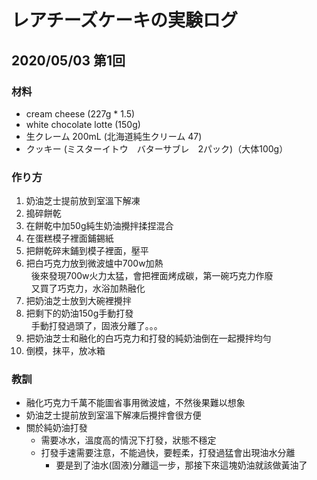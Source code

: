 # レアチーズケーキの実験ログ

## 2020/05/03 第1回
### 材料
- cream cheese (227g * 1.5)
- white chocolate lotte (150g)
- 生クレーム 200mL (北海道純生クリーム 47)
- クッキー (ミスターイトウ　バターサブレ　2パック)（大体100g）

### 作り方
1. 奶油芝士提前放到室溫下解凍
1. 搗碎餅乾
1. 在餅乾中加50g純生奶油攪拌揉捏混合
1. 在蛋糕模子裡面鋪錫紙
1. 把餅乾碎末鋪到模子裡面，壓平
1. 把白巧克力放到微波爐中700w加熱<br>
&nbsp;&nbsp;後來發現700w火力太猛，會把裡面烤成碳，第一碗巧克力作廢<br>
&nbsp;&nbsp;又買了巧克力，水浴加熱融化
1. 把奶油芝士放到大碗裡攪拌
1. 把剩下的奶油150g手動打發<br>
&nbsp;&nbsp;手動打發過頭了，固液分離了。。。
1. 把奶油芝士和融化的白巧克力和打發的純奶油倒在一起攪拌均勻
1. 倒模，抹平，放冰箱

### 教訓
- 融化巧克力千萬不能圖省事用微波爐，不然後果難以想象
- 奶油芝士提前放到室溫下解凍后攪拌會很方便
- 關於純奶油打發
  - 需要冰水，溫度高的情況下打發，狀態不穩定
  - 打發手速需要注意，不能過快，要輕柔，打發過猛會出現油水分離
    - 要是到了油水(固液)分離這一步，那接下來這塊奶油就該做黃油了

